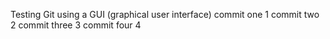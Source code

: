 Testing Git using a GUI (graphical user interface)
commit one 1
commit two 2
commit three 3
commit four 4